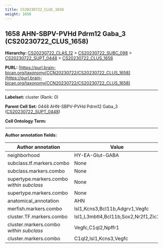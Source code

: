```yaml
---
title: CS20230722_CLUS_1658
weight: 1658
---
```

## 1658 AHN-SBPV-PVHd Pdrm12 Gaba_3 (CS20230722_CLUS_1658)
<b>Hierarchy: </b>
[CS20230722_CLAS_12](../CS20230722_CLAS_12) >
[CS20230722_SUBC_098](../CS20230722_SUBC_098) >
[CS20230722_SUPT_0448](../CS20230722_SUPT_0448) >
[CS20230722_CLUS_1658](../CS20230722_CLUS_1658)

**PURL:** [https://purl.brain-bican.org/taxonomy/CCN20230722/CS20230722_CLUS_1658](https://purl.brain-bican.org/taxonomy/CCN20230722/CS20230722_CLUS_1658)

---


**Labelset:** cluster (Rank: 0)

**Parent Cell Set:** 0448 AHN-SBPV-PVHd Pdrm12 Gaba_3 ([CS20230722_SUPT_0448](../CS20230722_SUPT_0448))



**Cell Ontology Term:** 

[MARKER GENES.]: #


---

[TRANSFERRED ANNOTATIONS.]: #


[AUTHOR ANNOTATION FIELDS.]: #


**Author annotation fields:**

| Author annotation | Value |
|-------------------|-------|
|neighborhood|HY-EA-Glut-GABA|
|subclass.tf.markers.combo|None|
|subclass.markers.combo|None|
|supertype.markers.combo _within subclass_|None|
|supertype.markers.combo|None|
|anatomical_annotation|AHN|
|merfish.markers.combo|Isl1,Kcns3,Bcl11b,Adgrv1,Vegfc|
|cluster.TF.markers.combo|Isl1,L3mbtl4,Bcl11b,Sox2,Nr2f1,Zic1|
|cluster.markers.combo _within subclass_|Vegfc,C1ql2,Npffr1|
|cluster.markers.combo|C1ql2,Isl1,Kcns3,Vegfc|
